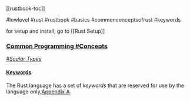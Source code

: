 [[rustbook-toc]]

#lowlevel #rust #rustbook #basics #commonconceptsofrust #keywords

for setup and install, go to [[Rust Setup]] 

### [Common Programming #Concepts](https://doc.rust-lang.org/book/ch03-00-common-programming-concepts.html#common-programming-concepts)
*[#Scalar Types](https://doc.rust-lang.org/book/ch03-02-data-types.html#scalar-types)*

#### [Keywords](https://doc.rust-lang.org/book/ch03-00-common-programming-concepts.html#keywords)  


The Rust language has a set of _keywords_ that are reserved for use by the language only,[Appendix A](https://doc.rust-lang.org/book/appendix-01-keywords.html).  

